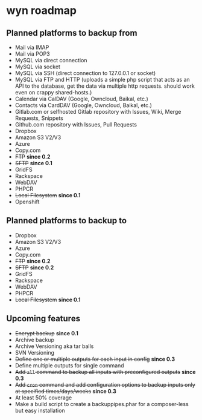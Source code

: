 # wyn roadmap

## Planned platforms to backup from

* Mail via IMAP
* Mail via POP3
* MySQL via direct connection
* MySQL via socket
* MySQL via SSH (direct connection to 127.0.0.1 or socket)
* MySQL via FTP and HTTP (uploads a simple php script that acts as an API to the database, get the data via multiple http requests. should work even on crappy shared-hosts.)
* Calendar via CalDAV (Google, Owncloud, Baikal, etc.)
* Contacts via CardDAV (Google, Owncloud, Baikal, etc.)
* Gitlab.com or selfhosted Gitlab repository with Issues, Wiki, Merge Requests, Snippets
* Github.com repository with Issues, Pull Requests
* Dropbox
* Amazon S3 V2/V3
* Azure
* Copy.com
* ~~FTP~~ **since 0.2**
* ~~SFTP~~ **since 0.1**
* GridFS
* Rackspace
* WebDAV
* PHPCR
* ~~Local Filesystem~~ **since 0.1**
* Openshift

## Planned platforms to backup to

* Dropbox
* Amazon S3 V2/V3
* Azure
* Copy.com
* ~~FTP~~ **since 0.2**
* ~~SFTP~~ **since 0.2**
* GridFS
* Rackspace
* WebDAV
* PHPCR
* ~~Local Filesystem~~ **since 0.1**

## Upcoming features

* ~~Encrypt backup~~ **since 0.1**
* Archive backup
* Archive Versioning aka tar balls
* SVN Versioning
* ~~Define one or multiple outputs for each input in config~~ **since 0.3**
* Define multiple outputs for single command
* ~~Add `all` command to backup all inputs with preconfigured outputs~~ **since 0.3**
* ~~Add `cron` command and add configuration options to backup inputs only at specified times/days/weeks~~ **since 0.3**
* At least 50% coverage
* Make a build script to create a backuppipes.phar for a composer-less but easy installation